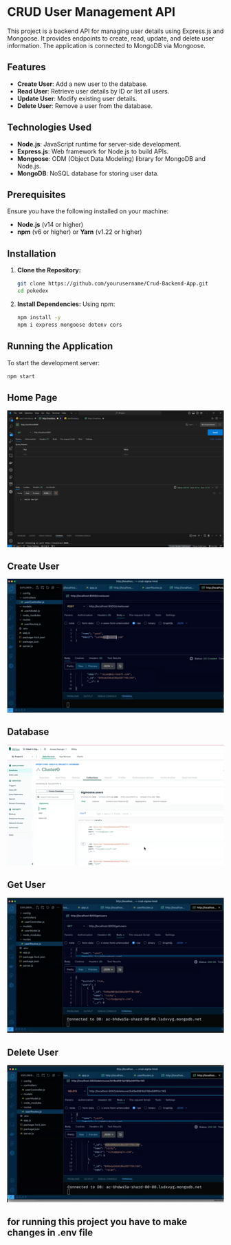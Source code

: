 # CRUD User Management API

This project is a backend API for managing user details using Express.js and Mongoose. It provides endpoints to create, read, update, and delete user information. The application is connected to MongoDB via Mongoose.

## Features

- **Create User**: Add a new user to the database.
- **Read User**: Retrieve user details by ID or list all users.
- **Update User**: Modify existing user details.
- **Delete User**: Remove a user from the database.

## Technologies Used

- **Node.js**: JavaScript runtime for server-side development.
- **Express.js**: Web framework for Node.js to build APIs.
- **Mongoose**: ODM (Object Data Modeling) library for MongoDB and Node.js.
- **MongoDB**: NoSQL database for storing user data.


## Prerequisites
Ensure you have the following installed on your machine:
- **Node.js** (v14 or higher)
- **npm** (v6 or higher) or **Yarn** (v1.22 or higher)

## Installation
1. **Clone the Repository:**
    ```bash
    git clone https://github.com/yourusername/Crud-Backend-App.git
    cd pokedex
    ```

2. **Install Dependencies:**
    Using npm:
    ```bash
    npm install -y
    npm i express mongoose dotenv cors
    ```
   

## Running the Application
To start the development server:
```bash
npm start
```

## Home Page
![Screenshot](./assets/home.png)
## Create User
![Screenshot](./assets/createuser.png)
## Database
![Screenshot](./assets/DataBase.png)
## Get User
![Screenshot](./assets/GetUser.png)
## Delete User
![Screenshot](./assets/DeleteUser.png)
## for running this project you have to make changes in .env file


